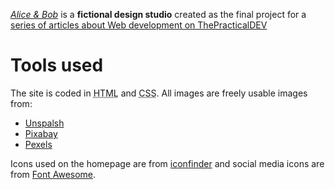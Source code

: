 _[Alice & Bob](https://ziizium.github.io/aliceandbob)_ is a __fictional design studio__ created as the final project for a [series of articles about Web development on ThePracticalDEV](https://dev.to/ziizium/frontend-development-zero-to-hero-j0j)

# Tools used
The site is coded in <abbr title="Hypertext Markup Language">HTML</abbr> and <abbr title="Cascading Style Sheets">CSS</abbr>. All images are freely usable images from:
* [Unspalsh](https://unsplash.com/)
* [Pixabay](https://pixabay.com/)
* [Pexels](https://www.pexels.com/)

Icons used on the homepage are from [iconfinder](https://www.iconfinder.com/) and social media icons are from [Font Awesome](https://fontawesome.com/).
